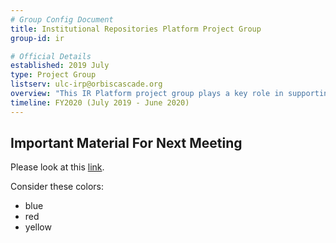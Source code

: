 ```yaml
---
# Group Config Document
title: Institutional Repositories Platform Project Group
group-id: ir

# Official Details
established: 2019 July
type: Project Group
listserv: ulc-irp@orbiscascade.org
overview: "This IR Platform project group plays a key role in supporting the ULCs charge to provide broad oversight and leadership for the development, stewardship, and dissemination of unique and local content, by identifying, recommending, and planning for a pilot of an Alliance centrally-supported institutional repository (IR) platform and service model."
timeline: FY2020 (July 2019 - June 2020)
---
```

## Important Material For Next Meeting

Please look at this [link](http://example.com). 

Consider these colors:
- blue
- red
- yellow


